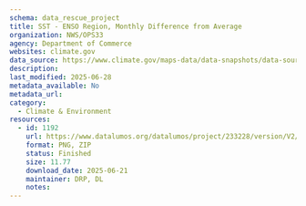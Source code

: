 ```yaml
---
schema: data_rescue_project 
title: SST - ENSO Region, Monthly Difference from Average
organization: NWS/OPS33
agency: Department of Commerce
websites: climate.gov
data_source: https://www.climate.gov/maps-data/data-snapshots/data-source/sst-enso-region-monthly-difference-average
description: 
last_modified: 2025-06-28
metadata_available: No
metadata_url: 
category:
  - Climate & Environment 
resources:
  - id: 1192
    url: https://www.datalumos.org/datalumos/project/233228/version/V2/view
    format: PNG, ZIP
    status: Finished
    size: 11.77
    download_date: 2025-06-21
    maintainer: DRP, DL
    notes: 
---
```

